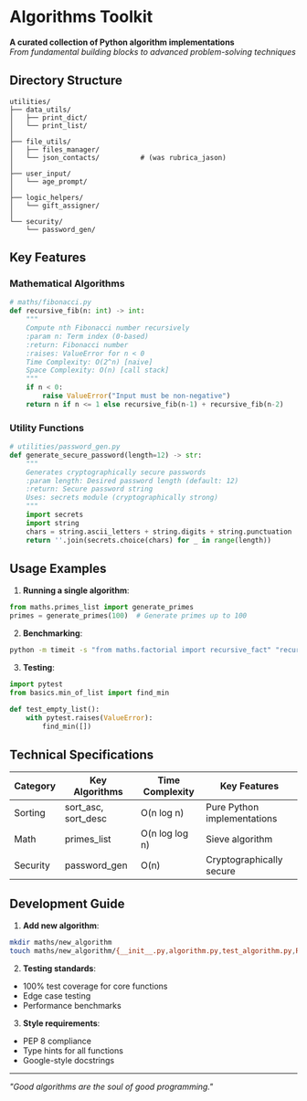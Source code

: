 
# Algorithms Toolkit

**A curated collection of Python algorithm implementations**  
*From fundamental building blocks to advanced problem-solving techniques*


## Directory Structure

```
utilities/
├── data_utils/
│   ├── print_dict/
│   └── print_list/
│
├── file_utils/
│   ├── files_manager/
│   └── json_contacts/          # (was rubrica_jason)
│
├── user_input/
│   └── age_prompt/
│
├── logic_helpers/
│   └── gift_assigner/
│
└── security/
    └── password_gen/
```

## Key Features

### Mathematical Algorithms
```python
# maths/fibonacci.py
def recursive_fib(n: int) -> int:
    """
    Compute nth Fibonacci number recursively
    :param n: Term index (0-based)
    :return: Fibonacci number
    :raises: ValueError for n < 0
    Time Complexity: O(2^n) [naive]
    Space Complexity: O(n) [call stack]
    """
    if n < 0:
        raise ValueError("Input must be non-negative")
    return n if n <= 1 else recursive_fib(n-1) + recursive_fib(n-2)
```

### Utility Functions
```python
# utilities/password_gen.py
def generate_secure_password(length=12) -> str:
    """
    Generates cryptographically secure passwords
    :param length: Desired password length (default: 12)
    :return: Secure password string
    Uses: secrets module (cryptographically strong)
    """
    import secrets
    import string
    chars = string.ascii_letters + string.digits + string.punctuation
    return ''.join(secrets.choice(chars) for _ in range(length))
```

## Usage Examples

1. **Running a single algorithm**:
```python
from maths.primes_list import generate_primes
primes = generate_primes(100)  # Generate primes up to 100
```

2. **Benchmarking**:
```bash
python -m timeit -s "from maths.factorial import recursive_fact" "recursive_fact(10)"
```

3. **Testing**:
```python
import pytest
from basics.min_of_list import find_min

def test_empty_list():
    with pytest.raises(ValueError):
        find_min([])
```

## Technical Specifications

| Category      | Key Algorithms       | Time Complexity   | Key Features                     |
|---------------|----------------------|-------------------|----------------------------------|
| Sorting       | sort_asc, sort_desc  | O(n log n)        | Pure Python implementations      |
| Math          | primes_list          | O(n log log n)    | Sieve algorithm                  |
| Security      | password_gen         | O(n)              | Cryptographically secure         |

## Development Guide

1. **Add new algorithm**:
```bash
mkdir maths/new_algorithm
touch maths/new_algorithm/{__init__.py,algorithm.py,test_algorithm.py,README.md}
```

2. **Testing standards**:
- 100% test coverage for core functions
- Edge case testing
- Performance benchmarks

3. **Style requirements**:
- PEP 8 compliance
- Type hints for all functions
- Google-style docstrings

---

*"Good algorithms are the soul of good programming."*
```
